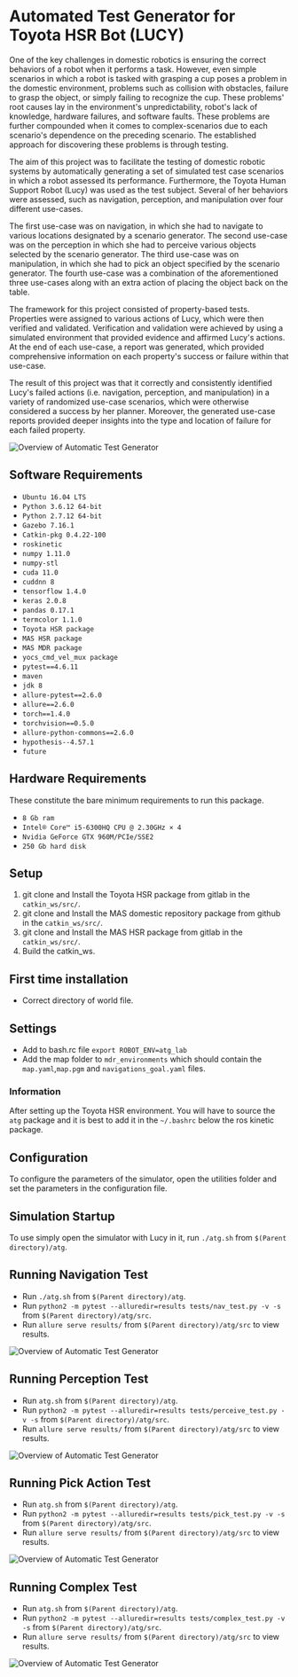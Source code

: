 # Automated Test Generator for Toyota HSR Bot (LUCY)

   One of the key challenges in domestic robotics is ensuring the correct behaviors of a robot when it performs a task. However, even simple scenarios in which a robot is tasked with grasping a cup poses a problem in the domestic environment, problems such as collision with obstacles, failure to grasp the object, or simply failing to recognize the cup. These problems' root causes lay in the environment's unpredictability, robot's lack of knowledge, hardware failures, and software faults. These problems are further compounded when it comes to complex-scenarios due to each scenario's dependence on the preceding scenario. The established approach for discovering these problems is through testing.

   The aim of this project was to facilitate the testing of domestic robotic systems by automatically generating a set of simulated test case scenarios in which a robot assessed its performance. Furthermore, the Toyota Human Support Robot (Lucy) was used as the test subject. Several of her behaviors were assessed, such as navigation, perception, and manipulation over four different use-cases. 
    
   The first use-case was on navigation, in which she had to navigate to various locations designated by a scenario generator. The second use-case was on the perception in which she had to perceive various objects selected by the scenario generator. The third use-case was on manipulation, in which she had to pick an object specified by the scenario generator. The fourth use-case was a combination of the aforementioned three use-cases along with an extra action of placing the object back on the table. 
    
   The framework for this project consisted of property-based tests. Properties were assigned to various actions of Lucy, which were then verified and validated. Verification and validation were achieved by using a simulated environment that provided evidence and affirmed Lucy's actions. At the end of each use-case, a report was generated, which provided comprehensive information on each property's success or failure within that use-case.

   The result of this project was that it correctly and consistently identified Lucy's failed actions (i.e. navigation, perception, and manipulation) in a variety of randomized use-case scenarios, which were otherwise considered a success by her planner. Moreover, the generated use-case reports provided deeper insights into the type and location of failure for each failed property.

![Overview of Automatic Test Generator](https://github.com/SOHAIL1996/ATG/blob/master/Res%26Dev/Images/overview_test_suite-1.png)

## Software Requirements

* `Ubuntu 16.04 LTS`
* `Python 3.6.12 64-bit`
* `Python 2.7.12 64-bit`
* `Gazebo 7.16.1`
* `Catkin-pkg 0.4.22-100`
* `roskinetic`
* `numpy 1.11.0`
* `numpy-stl`
* `cuda 11.0`
* `cuddnn 8`
* `tensorflow 1.4.0`
* `keras 2.0.8`
* `pandas 0.17.1`
* `termcolor 1.1.0`
* `Toyota HSR package`
* `MAS HSR package`
* `MAS MDR package`
* `yocs_cmd_vel_mux package`
* `pytest==4.6.11`
* `maven`
* `jdk 8`
* `allure-pytest==2.6.0`
* `allure==2.6.0`
* `torch==1.4.0`
* `torchvision==0.5.0`
* `allure-python-commons==2.6.0`
* `hypothesis--4.57.1`
* `future`

## Hardware Requirements

These constitute the bare minimum requirements to run this package.

* `8 Gb ram`
* `Intel® Core™ i5-6300HQ CPU @ 2.30GHz × 4 `
* `Nvidia GeForce GTX 960M/PCIe/SSE2`
* `250 Gb hard disk`

## Setup

1. git clone and Install the Toyota HSR package from gitlab in the `catkin_ws/src/`.
2. git clone and Install the MAS domestic repository package from github in the `catkin_ws/src/`.
3. git clone and Install the MAS HSR package from gitlab in the `catkin_ws/src/`.
4. Build the catkin_ws.

## First time installation

- Correct directory of world file.

## Settings
- Add to bash.rc file `export ROBOT_ENV=atg_lab`
- Add the map folder to `mdr_environments` which should contain the `map.yaml`,`map.pgm` and `navigations_goal.yaml` files.

### Information
After setting up the Toyota HSR environment. You will have to source the `atg` package and it is best to add it
in the `~/.bashrc` below the ros kinetic package.


## Configuration

To configure the parameters of the simulator, open the utilities folder and set the parameters in the configuration file.

## Simulation Startup

To use simply open the simulator with Lucy in it, run `./atg.sh` from `$(Parent directory)/atg`.

## Running Navigation Test

- Run `./atg.sh` from `$(Parent directory)/atg`.
- Run `python2 -m pytest --alluredir=results tests/nav_test.py -v -s` from `$(Parent directory)/atg/src`.
- Run `allure serve results/` from `$(Parent directory)/atg/src` to view results.

![Overview of Automatic Test Generator](https://github.com/SOHAIL1996/ATG/blob/master/Res%26Dev/Images/nav_test-1.png)

## Running Perception Test

- Run `atg.sh` from `$(Parent directory)/atg`.
- Run `python2 -m pytest --alluredir=results tests/perceive_test.py -v -s` from `$(Parent directory)/atg/src`.
- Run `allure serve results/` from `$(Parent directory)/atg/src` to view results.

![Overview of Automatic Test Generator](https://github.com/SOHAIL1996/ATG/blob/master/Res%26Dev/Images/perceive_test-1.png)

## Running Pick Action Test

- Run `atg.sh` from `$(Parent directory)/atg`.
- Run `python2 -m pytest --alluredir=results tests/pick_test.py -v -s` from `$(Parent directory)/atg/src`.
- Run `allure serve results/` from `$(Parent directory)/atg/src` to view results.

![Overview of Automatic Test Generator](https://github.com/SOHAIL1996/ATG/blob/master/Res%26Dev/Images/pick_test-1.png)


## Running Complex Test

- Run `atg.sh` from `$(Parent directory)/atg`.
- Run `python2 -m pytest --alluredir=results tests/complex_test.py -v -s` from `$(Parent directory)/atg/src`.
- Run `allure serve results/` from `$(Parent directory)/atg/src` to view results.

![Overview of Automatic Test Generator](https://github.com/SOHAIL1996/ATG/blob/master/Res%26Dev/Images/complex_scenario-1.png)

